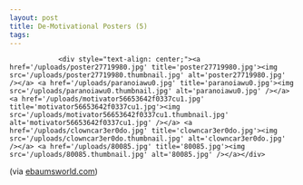 ```yaml
---
layout: post
title: De-Motivational Posters (5)
tags:
---
```



                <div style="text-align: center;"><a href='/uploads/poster27719980.jpg' title='poster27719980.jpg'><img src='/uploads/poster27719980.thumbnail.jpg' alt='poster27719980.jpg' /></a> <a href='/uploads/paranoiawu0.jpg' title='paranoiawu0.jpg'><img src='/uploads/paranoiawu0.thumbnail.jpg' alt='paranoiawu0.jpg' /></a> <a href='/uploads/motivator56653642f0337cu1.jpg' title='motivator56653642f0337cu1.jpg'><img src='/uploads/motivator56653642f0337cu1.thumbnail.jpg' alt='motivator56653642f0337cu1.jpg' /></a> <a href='/uploads/clowncar3er0do.jpg' title='clowncar3er0do.jpg'><img src='/uploads/clowncar3er0do.thumbnail.jpg' alt='clowncar3er0do.jpg' /></a> <a href='/uploads/80085.jpg' title='80085.jpg'><img src='/uploads/80085.thumbnail.jpg' alt='80085.jpg' /></a></div>
<p>(via <a href="http://www.ebaumsworld.com/pictures/view/45970/">ebaumsworld.com</a>)</p>
